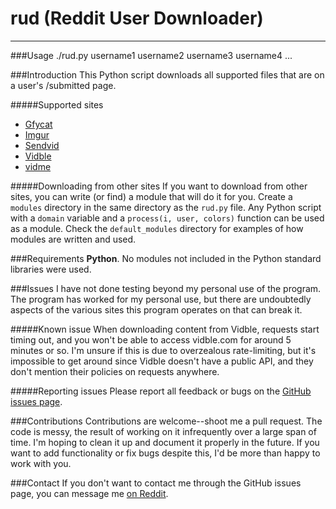 # rud (Reddit User Downloader)
---

###Usage
    ./rud.py username1 username2 username3 username4 ...

###Introduction
This Python script downloads all supported files that are on a user's /submitted page.

#####Supported sites
- [Gfycat](http://gfycat.com/)
- [Imgur](http://imgur.com/)
- [Sendvid](http://sendvid.com/)
- [Vidble](http://vidble.com/)
- [vidme](https://vid.me/)

#####Downloading from other sites
If you want to download from other sites, you can write (or find) a module that will do it for you.  Create a `modules` directory in the same directory as the `rud.py` file.  Any Python script with a `domain` variable and a `process(i, user, colors)` function can be used as a module.  Check the `default_modules` directory for examples of how modules are written and used.

###Requirements
**Python**.  No modules not included in the Python standard libraries were used.

###Issues
I have not done testing beyond my personal use of the program.  The program has worked for my personal use, but there are undoubtedly aspects of the various sites this program operates on that can break it.

#####Known issue
When downloading content from Vidble, requests start timing out, and you won't be able to access vidble.com for around 5 minutes or so.  I'm unsure if this is due to overzealous rate-limiting, but it's impossible to get around since Vidble doesn't have a public API, and they don't mention their policies on requests anywhere.

#####Reporting issues
Please report all feedback or bugs on the [GitHub issues page](https://github.com/Manic0892/rud/issues).

###Contributions
Contributions are welcome--shoot me a pull request.  The code is messy, the result of working on it infrequently over a large span of time.  I'm hoping to clean it up and document it properly in the future.  If you want to add functionality or fix bugs despite this, I'd be more than happy to work with you.

###Contact
If you don't want to contact me through the GitHub issues page, you can message me [on Reddit](https://www.reddit.com/message/compose/?to=Manic0892).
